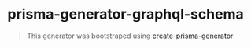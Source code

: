 # prisma-generator-graphql-schema

> This generator was bootstraped using [create-prisma-generator](https://github.com/YassinEldeeb/create-prisma-generator)
